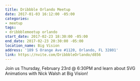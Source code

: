 ```yaml
---
title: Dribbble Orlando Meetup
date: 2017-01-03 16:12:00 -05:00
categories:
- meetup
tags:
- dribbblemeetup orlando
start_date: 2017-02-23 18:30:00 -05:00
end_date: 2017-02-23 20:30:00 -05:00
location_name: Big Vision
address: '189 S Orange Ave #1120, Orlando, FL 32801'
link: https://nvite.com/DribbbleOrlando/d856
---
```


Join us Thursday, February 23rd @ 6:30PM and learn about SVG Animations with Nick Walsh at Big Vision!